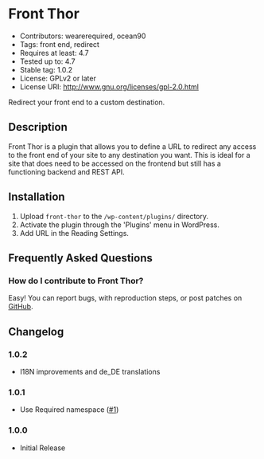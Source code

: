 # Front Thor #
* Contributors: wearerequired, ocean90
* Tags: front end, redirect
* Requires at least: 4.7
* Tested up to: 4.7
* Stable tag: 1.0.2
* License: GPLv2 or later
* License URI: http://www.gnu.org/licenses/gpl-2.0.html

Redirect your front end to a custom destination.

## Description ##

Front Thor is a plugin that allows you to define a URL to redirect any access to the front end of your site to any destination you want. This is ideal for a site that does need to be accessed on the frontend but still has a functioning backend and REST API.
 
## Installation ##

1. Upload `front-thor` to the `/wp-content/plugins/` directory.
2. Activate the plugin through the 'Plugins' menu in WordPress.
3. Add URL in the Reading Settings.

## Frequently Asked Questions ##

### How do I contribute to Front Thor? ###

Easy! You can report bugs, with reproduction steps, or post patches on [GitHub](https://github.com/wearerequired/front-thor).

## Changelog ##

### 1.0.2 ###
* I18N improvements and de_DE translations

### 1.0.1 ###
* Use Required namespace ([#1](https://github.com/wearerequired/front-thor/issues/1))

### 1.0.0 ###
* Initial Release
